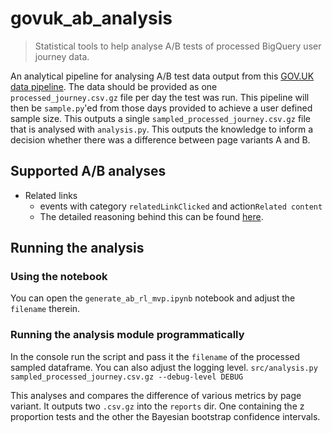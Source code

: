 # govuk_ab_analysis
> Statistical tools to help analyse A/B tests of processed BigQuery user journey data.

An analytical pipeline for analysing A/B test data output from this
 [GOV.UK data pipeline](https://github.com/alphagov/govuk-network-data).
  The data should be provided as one `processed_journey.csv.gz` file per day the test was run.
   This pipeline will then be `sample.py`'ed from those days provided to achieve a user defined sample size.
    This outputs a single `sampled_processed_journey.csv.gz` file that is analysed with `analysis.py`. 
    This outputs the knowledge to inform a decision whether there was a difference between page variants A and B.
    
 ## Supported A/B analyses
 * Related links
    * events with category `relatedLinkClicked` and action`Related content`
    * The detailed reasoning behind this can be found
     [here](https://github.com/alphagov/govuk-network-data/pull/88/files#diff-815d8e4ad52e4baf14e58409ed32215f).
     
## Running the analysis
### Using the notebook
You can open the `generate_ab_rl_mvp.ipynb` notebook and adjust the `filename` therein.

### Running the analysis module programmatically
In the console run the script and pass it the `filename` of the processed sampled dataframe. 
You can also adjust the logging level.
`src/analysis.py sampled_processed_journey.csv.gz --debug-level DEBUG`

This analyses and compares the difference of various metrics by page variant. 
 It outputs two `.csv.gz` into the `reports` dir. 
One containing the z proportion tests and the other the Bayesian bootstrap confidence intervals.
